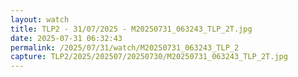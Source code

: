 ```yaml
---
layout: watch
title: TLP2 - 31/07/2025 - M20250731_063243_TLP_2T.jpg
date: 2025-07-31 06:32:43
permalink: /2025/07/31/watch/M20250731_063243_TLP_2
capture: TLP2/2025/202507/20250730/M20250731_063243_TLP_2T.jpg
---
```

